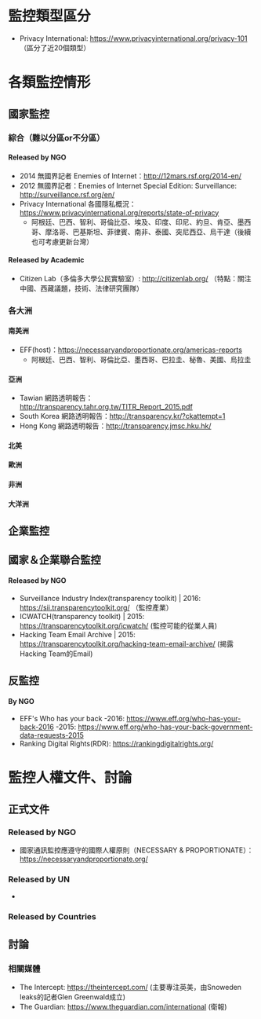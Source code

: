 # 監控類型區分
- Privacy International: https://www.privacyinternational.org/privacy-101 （區分了近20個類型）
# 各類監控情形

## 國家監控
### 綜合（難以分區or不分區）
#### Released by NGO
- 2014 無國界記者 Enemies of Internet：http://12mars.rsf.org/2014-en/
- 2012 無國界記者：Enemies of Internet Special Edition: Surveillance: http://surveillance.rsf.org/en/
- Privacy International 各國隱私概況：https://www.privacyinternational.org/reports/state-of-privacy
	- 阿根廷、巴西、智利、哥倫比亞、埃及、印度、印尼、約旦、肯亞、墨西哥、摩洛哥、巴基斯坦、菲律賓、南非、泰國、突尼西亞、烏干達（後續也可考慮更新台灣）
	
#### Released by Academic
- Citizen Lab（多倫多大學公民實驗室）: http://citizenlab.org/ （特點：關注中國、西藏議題，技術、法律研究團隊）

### 各大洲

#### 南美洲
- EFF(host)：https://necessaryandproportionate.org/americas-reports
	- 阿根廷、巴西、智利、哥倫比亞、墨西哥、巴拉圭、秘魯、美國、烏拉圭
#### 亞洲
- Tawian 網路透明報告：http://transparency.tahr.org.tw/TITR_Report_2015.pdf
- South Korea 網路透明報告：http://transparency.kr/?ckattempt=1
- Hong Kong 網路透明報告：http://transparency.jmsc.hku.hk/

#### 北美

#### 歐洲

#### 非洲

#### 大洋洲


## 企業監控



## 國家＆企業聯合監控
#### Released by NGO
- Surveillance Industry Index(transparency toolkit) | 2016: https://sii.transparencytoolkit.org/ （監控產業）
- ICWATCH(transparency toolkit) | 2015: https://transparencytoolkit.org/icwatch/ (監控可能的從業人員)
- Hacking Team Email Archive | 2015: https://transparencytoolkit.org/hacking-team-email-archive/ (揭露Hacking Team的Email)


## 反監控

#### By NGO
- EFF's Who has your back 
    -2016: https://www.eff.org/who-has-your-back-2016
    -2015: https://www.eff.org/who-has-your-back-government-data-requests-2015
- Ranking Digital Rights(RDR): https://rankingdigitalrights.org/	

# 監控人權文件、討論

## 正式文件

### Released by NGO
- 國家通訊監控應遵守的國際人權原則（NECESSARY & PROPORTIONATE）：https://necessaryandproportionate.org/
### Released by UN
- 
### Released by Countries

## 討論
### 相關媒體
- The Intercept: https://theintercept.com/ (主要專注英美，由Snoweden leaks的記者Glen Greenwald成立)
- The Guardian: https://www.theguardian.com/international (衛報)

